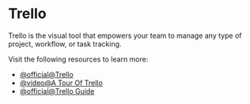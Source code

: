 # Trello

Trello is the visual tool that empowers your team to manage any type of project, workflow, or task tracking.

Visit the following resources to learn more:

- [@official@Trello](https://trello.com)
- [@video@A Tour Of Trello](https://www.youtube.com/watch?v=AyfupeWS0yY)
- [@official@Trello Guide](https://trello.com/guide)
